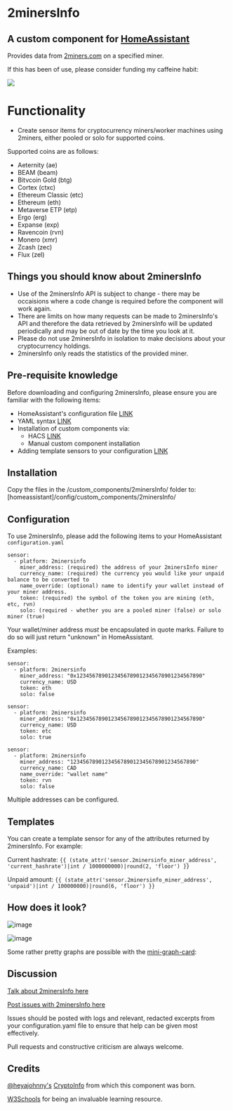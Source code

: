 # 2minersInfo

## A custom component for [HomeAssistant](https://github.com/home-assistant/core) 

Provides data from [2miners.com](https://2miners.com) on a specified miner.

If this has been of use, please consider funding my caffeine habit:

<a href="https://www.buymeacoffee.com/tomprior" target="_blank"><img src="https://www.buymeacoffee.com/assets/img/custom_images/orange_img.png"></a>

# Functionality

* Create sensor items for cryptocurrency miners/worker machines using 2miners, either pooled or solo for supported coins.

Supported coins are as follows:

- Aeternity (ae)
- BEAM (beam)
- Bitvcoin Gold (btg)
- Cortex (ctxc)
- Ethereum Classic (etc)
- Ethereum (eth)
- Metaverse ETP (etp)
- Ergo (erg)
- Expanse (exp)
- Ravencoin (rvn)
- Monero (xmr)
- Zcash (zec)
- Flux (zel)


## Things you should know about 2minersInfo
* Use of the 2minersInfo API is subject to change - there may be occaisions where a code change is required before the component will work again.
* There are limits on how many requests can be made to 2minersInfo's API and therefore the data retrieved by 2minersInfo will be updated periodically and may be out of date by the time you look at it.
* Please do not use 2minersInfo in isolation to make decisions about your cryptocurrency holdings.
* 2minersInfo only reads the statistics of the provided miner.

## Pre-requisite knowledge

Before downloading and configuring 2minersInfo, please ensure you are familiar with the following items:

* HomeAssistant's configuration file [LINK](https://www.home-assistant.io/docs/configuration/)
* YAML syntax [LINK](https://www.home-assistant.io/docs/configuration/yaml/)
* Installation of custom components via:
  * HACS [LINK](https://hacs.xyz/docs/setup/prerequisites)
  * Manual custom component installation
* Adding template sensors to your configuration [LINK](https://www.home-assistant.io/integrations/template/)

## Installation

Copy the files in the /custom_components/2minersInfo/ folder to: [homeassistant]/config/custom_components/2minersInfo/

## Configuration

To use 2minersInfo, please add the following items to your HomeAssistant ```configuration.yaml```
````
sensor:
  - platform: 2minersinfo
    miner_address: (required) the address of your 2minersInfo miner
    currency_name: (required) the currency you would like your unpaid balance to be converted to 
    name_override: (optional) name to identify your wallet instead of your miner address.
    token: (required) the symbol of the token you are mining (eth, etc, rvn)
    solo: (required - whether you are a pooled miner (false) or solo miner (true)
````

Your wallet/miner address *must* be encapsulated in quote marks. Failure to do so will just return "unknown" in HomeAssistant.

Examples:

```
sensor:
  - platform: 2minersinfo
    miner_address: "0x1234567890123456789012345678901234567890"
    currency_name: USD
    token: eth
    solo: false
```

```
sensor:
  - platform: 2minersinfo
    miner_address: "0x1234567890123456789012345678901234567890"
    currency_name: USD
    token: etc
    solo: true
```

```
sensor:
  - platform: 2minersinfo
    miner_address: "1234567890123456789012345678901234567890"
    currency_name: CAD
    name_override: "wallet name"
    token: rvn
    solo: false
```

Multiple addresses can be configured.

## Templates

You can create a template sensor for any of the attributes returned by 2minersInfo. For example:

Current hashrate:
```{{ (state_attr('sensor.2minersinfo_miner_address', 'current_hashrate')|int / 1000000000)|round(2, 'floor') }}```

Unpaid amount:
```{{ (state_attr('sensor.2minersinfo_miner_address', 'unpaid')|int / 100000000)|round(6, 'floor') }}```

## How does it look?

![image](https://user-images.githubusercontent.com/34111848/166410584-2ecddce7-d63b-4bca-825a-1d8de1170a2c.png)

![image](https://user-images.githubusercontent.com/34111848/166411766-410e2a42-e34f-4d58-8ddb-e10a3386af3e.png)


Some rather pretty graphs are possible with the [mini-graph-card](https://github.com/kalkih/mini-graph-card):

## Discussion

[Talk about 2minersInfo here](https://community.home-assistant.io/t/my-first-custom-component-2minersInfo/302734)

[Post issues with 2minersInfo here](https://github.com/ThomasPrior/2minersInfo/issues)

Issues should be posted with logs and relevant, redacted excerpts from your configuration.yaml file to ensure that help can be given most effectively.

Pull requests and constructive criticism are always welcome.

## Credits

[@heyajohnny's](https://github.com/heyajohnny) [CryptoInfo](https://github.com/heyajohnny/cryptoinfo) from which this component was born.

[W3Schools](https://www.w3schools.com/python/default.asp) for being an invaluable learning resource.
